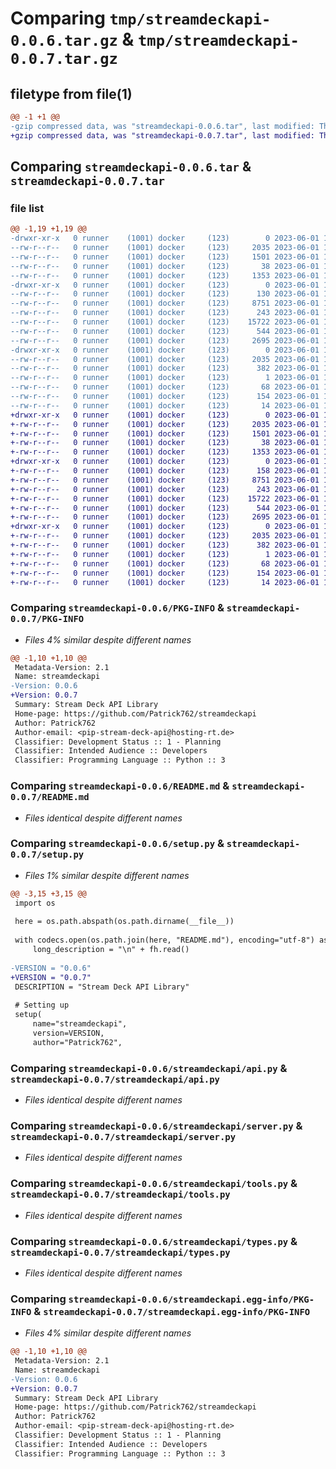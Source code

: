 # Comparing `tmp/streamdeckapi-0.0.6.tar.gz` & `tmp/streamdeckapi-0.0.7.tar.gz`

## filetype from file(1)

```diff
@@ -1 +1 @@
-gzip compressed data, was "streamdeckapi-0.0.6.tar", last modified: Thu Jun  1 14:18:04 2023, max compression
+gzip compressed data, was "streamdeckapi-0.0.7.tar", last modified: Thu Jun  1 14:51:47 2023, max compression
```

## Comparing `streamdeckapi-0.0.6.tar` & `streamdeckapi-0.0.7.tar`

### file list

```diff
@@ -1,19 +1,19 @@
-drwxr-xr-x   0 runner    (1001) docker     (123)        0 2023-06-01 14:18:04.444562 streamdeckapi-0.0.6/
--rw-r--r--   0 runner    (1001) docker     (123)     2035 2023-06-01 14:18:04.444562 streamdeckapi-0.0.6/PKG-INFO
--rw-r--r--   0 runner    (1001) docker     (123)     1501 2023-06-01 14:17:51.000000 streamdeckapi-0.0.6/README.md
--rw-r--r--   0 runner    (1001) docker     (123)       38 2023-06-01 14:18:04.444562 streamdeckapi-0.0.6/setup.cfg
--rw-r--r--   0 runner    (1001) docker     (123)     1353 2023-06-01 14:17:51.000000 streamdeckapi-0.0.6/setup.py
-drwxr-xr-x   0 runner    (1001) docker     (123)        0 2023-06-01 14:18:04.444562 streamdeckapi-0.0.6/streamdeckapi/
--rw-r--r--   0 runner    (1001) docker     (123)      130 2023-06-01 14:17:51.000000 streamdeckapi-0.0.6/streamdeckapi/__init__.py
--rw-r--r--   0 runner    (1001) docker     (123)     8751 2023-06-01 14:17:51.000000 streamdeckapi-0.0.6/streamdeckapi/api.py
--rw-r--r--   0 runner    (1001) docker     (123)      243 2023-06-01 14:17:51.000000 streamdeckapi-0.0.6/streamdeckapi/const.py
--rw-r--r--   0 runner    (1001) docker     (123)    15722 2023-06-01 14:17:51.000000 streamdeckapi-0.0.6/streamdeckapi/server.py
--rw-r--r--   0 runner    (1001) docker     (123)      544 2023-06-01 14:17:51.000000 streamdeckapi-0.0.6/streamdeckapi/tools.py
--rw-r--r--   0 runner    (1001) docker     (123)     2695 2023-06-01 14:17:51.000000 streamdeckapi-0.0.6/streamdeckapi/types.py
-drwxr-xr-x   0 runner    (1001) docker     (123)        0 2023-06-01 14:18:04.444562 streamdeckapi-0.0.6/streamdeckapi.egg-info/
--rw-r--r--   0 runner    (1001) docker     (123)     2035 2023-06-01 14:18:04.000000 streamdeckapi-0.0.6/streamdeckapi.egg-info/PKG-INFO
--rw-r--r--   0 runner    (1001) docker     (123)      382 2023-06-01 14:18:04.000000 streamdeckapi-0.0.6/streamdeckapi.egg-info/SOURCES.txt
--rw-r--r--   0 runner    (1001) docker     (123)        1 2023-06-01 14:18:04.000000 streamdeckapi-0.0.6/streamdeckapi.egg-info/dependency_links.txt
--rw-r--r--   0 runner    (1001) docker     (123)       68 2023-06-01 14:18:04.000000 streamdeckapi-0.0.6/streamdeckapi.egg-info/entry_points.txt
--rw-r--r--   0 runner    (1001) docker     (123)      154 2023-06-01 14:18:04.000000 streamdeckapi-0.0.6/streamdeckapi.egg-info/requires.txt
--rw-r--r--   0 runner    (1001) docker     (123)       14 2023-06-01 14:18:04.000000 streamdeckapi-0.0.6/streamdeckapi.egg-info/top_level.txt
+drwxr-xr-x   0 runner    (1001) docker     (123)        0 2023-06-01 14:51:47.715773 streamdeckapi-0.0.7/
+-rw-r--r--   0 runner    (1001) docker     (123)     2035 2023-06-01 14:51:47.715773 streamdeckapi-0.0.7/PKG-INFO
+-rw-r--r--   0 runner    (1001) docker     (123)     1501 2023-06-01 14:51:35.000000 streamdeckapi-0.0.7/README.md
+-rw-r--r--   0 runner    (1001) docker     (123)       38 2023-06-01 14:51:47.715773 streamdeckapi-0.0.7/setup.cfg
+-rw-r--r--   0 runner    (1001) docker     (123)     1353 2023-06-01 14:51:35.000000 streamdeckapi-0.0.7/setup.py
+drwxr-xr-x   0 runner    (1001) docker     (123)        0 2023-06-01 14:51:47.715773 streamdeckapi-0.0.7/streamdeckapi/
+-rw-r--r--   0 runner    (1001) docker     (123)      158 2023-06-01 14:51:35.000000 streamdeckapi-0.0.7/streamdeckapi/__init__.py
+-rw-r--r--   0 runner    (1001) docker     (123)     8751 2023-06-01 14:51:35.000000 streamdeckapi-0.0.7/streamdeckapi/api.py
+-rw-r--r--   0 runner    (1001) docker     (123)      243 2023-06-01 14:51:35.000000 streamdeckapi-0.0.7/streamdeckapi/const.py
+-rw-r--r--   0 runner    (1001) docker     (123)    15722 2023-06-01 14:51:35.000000 streamdeckapi-0.0.7/streamdeckapi/server.py
+-rw-r--r--   0 runner    (1001) docker     (123)      544 2023-06-01 14:51:35.000000 streamdeckapi-0.0.7/streamdeckapi/tools.py
+-rw-r--r--   0 runner    (1001) docker     (123)     2695 2023-06-01 14:51:35.000000 streamdeckapi-0.0.7/streamdeckapi/types.py
+drwxr-xr-x   0 runner    (1001) docker     (123)        0 2023-06-01 14:51:47.715773 streamdeckapi-0.0.7/streamdeckapi.egg-info/
+-rw-r--r--   0 runner    (1001) docker     (123)     2035 2023-06-01 14:51:47.000000 streamdeckapi-0.0.7/streamdeckapi.egg-info/PKG-INFO
+-rw-r--r--   0 runner    (1001) docker     (123)      382 2023-06-01 14:51:47.000000 streamdeckapi-0.0.7/streamdeckapi.egg-info/SOURCES.txt
+-rw-r--r--   0 runner    (1001) docker     (123)        1 2023-06-01 14:51:47.000000 streamdeckapi-0.0.7/streamdeckapi.egg-info/dependency_links.txt
+-rw-r--r--   0 runner    (1001) docker     (123)       68 2023-06-01 14:51:47.000000 streamdeckapi-0.0.7/streamdeckapi.egg-info/entry_points.txt
+-rw-r--r--   0 runner    (1001) docker     (123)      154 2023-06-01 14:51:47.000000 streamdeckapi-0.0.7/streamdeckapi.egg-info/requires.txt
+-rw-r--r--   0 runner    (1001) docker     (123)       14 2023-06-01 14:51:47.000000 streamdeckapi-0.0.7/streamdeckapi.egg-info/top_level.txt
```

### Comparing `streamdeckapi-0.0.6/PKG-INFO` & `streamdeckapi-0.0.7/PKG-INFO`

 * *Files 4% similar despite different names*

```diff
@@ -1,10 +1,10 @@
 Metadata-Version: 2.1
 Name: streamdeckapi
-Version: 0.0.6
+Version: 0.0.7
 Summary: Stream Deck API Library
 Home-page: https://github.com/Patrick762/streamdeckapi
 Author: Patrick762
 Author-email: <pip-stream-deck-api@hosting-rt.de>
 Classifier: Development Status :: 1 - Planning
 Classifier: Intended Audience :: Developers
 Classifier: Programming Language :: Python :: 3
```

### Comparing `streamdeckapi-0.0.6/README.md` & `streamdeckapi-0.0.7/README.md`

 * *Files identical despite different names*

### Comparing `streamdeckapi-0.0.6/setup.py` & `streamdeckapi-0.0.7/setup.py`

 * *Files 1% similar despite different names*

```diff
@@ -3,15 +3,15 @@
 import os
 
 here = os.path.abspath(os.path.dirname(__file__))
 
 with codecs.open(os.path.join(here, "README.md"), encoding="utf-8") as fh:
     long_description = "\n" + fh.read()
 
-VERSION = "0.0.6"
+VERSION = "0.0.7"
 DESCRIPTION = "Stream Deck API Library"
 
 # Setting up
 setup(
     name="streamdeckapi",
     version=VERSION,
     author="Patrick762",
```

### Comparing `streamdeckapi-0.0.6/streamdeckapi/api.py` & `streamdeckapi-0.0.7/streamdeckapi/api.py`

 * *Files identical despite different names*

### Comparing `streamdeckapi-0.0.6/streamdeckapi/server.py` & `streamdeckapi-0.0.7/streamdeckapi/server.py`

 * *Files identical despite different names*

### Comparing `streamdeckapi-0.0.6/streamdeckapi/tools.py` & `streamdeckapi-0.0.7/streamdeckapi/tools.py`

 * *Files identical despite different names*

### Comparing `streamdeckapi-0.0.6/streamdeckapi/types.py` & `streamdeckapi-0.0.7/streamdeckapi/types.py`

 * *Files identical despite different names*

### Comparing `streamdeckapi-0.0.6/streamdeckapi.egg-info/PKG-INFO` & `streamdeckapi-0.0.7/streamdeckapi.egg-info/PKG-INFO`

 * *Files 4% similar despite different names*

```diff
@@ -1,10 +1,10 @@
 Metadata-Version: 2.1
 Name: streamdeckapi
-Version: 0.0.6
+Version: 0.0.7
 Summary: Stream Deck API Library
 Home-page: https://github.com/Patrick762/streamdeckapi
 Author: Patrick762
 Author-email: <pip-stream-deck-api@hosting-rt.de>
 Classifier: Development Status :: 1 - Planning
 Classifier: Intended Audience :: Developers
 Classifier: Programming Language :: Python :: 3
```

